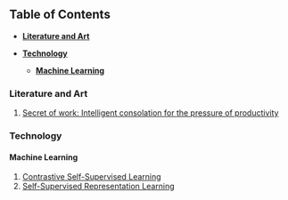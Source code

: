 ## Table of Contents

* **[Literature and Art](#litrature-and-art)**

* **[Technology](#technology)**
   * **[Machine Learning](#machine-learning)**


### Literature and Art
1. [Secret of work: Intelligent consolation for the pressure of productivity](https://www.brainpickings.org/2014/07/15/swami-vivekananda-the-secret-of-work/)


### Technology
   #### Machine Learning
   1. [Contrastive Self-Supervised Learning](https://ankeshanand.com/blog/2020/01/26/contrative-self-supervised-learning.html)
   2. [Self-Supervised Representation Learning](https://lilianweng.github.io/lil-log/2019/11/10/self-supervised-learning.html)
